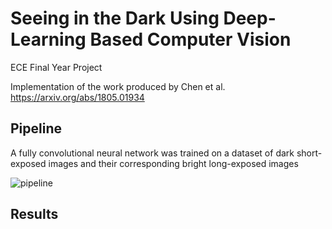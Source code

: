 # Seeing in the Dark Using Deep-Learning Based Computer Vision
ECE Final Year Project

Implementation of the work produced by Chen et al. https://arxiv.org/abs/1805.01934

## Pipeline
A fully convolutional neural network was trained on a dataset of dark short-exposed images and 
their corresponding bright long-exposed images

![pipeline]()

## Results
